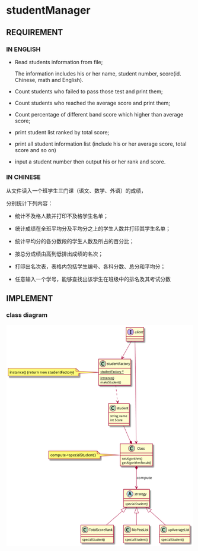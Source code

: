 # studentManager ##

## REQUIREMENT ##

### IN ENGLISH ###

* Read students information from file;

  The information includes his or her name, student number,  score(id. Chinese, math and English).

* Count students who failed to pass those test and print them;

* Count students who reached the average score and print them;

* Count percentage of different band score which higher than average score;

* print student list ranked by total score;

* print all student information list (include his or her average score, total score and so on)

* input a student number then output his or her rank and score.


### IN CHINESE ###

从文件读入一个班学生三门课（语文、数学、外语）的成绩，

分别统计下列内容：

* 统计不及格人数并打印不及格学生名单；

* 统计成绩在全班平均分及平均分之上的学生人数并打印其学生名单；

* 统计平均分的各分数段的学生人数及所占的百分比；

* 按总分成绩由高到低排出成绩的名次；

* 打印出名次表，表格内包括学生编号、各科分数、总分和平均分；

* 任意输入一个学号，能够查找出该学生在班级中的排名及其考试分数


## IMPLEMENT ##

### class diagram ##

![classDiagram](./classDiagram.png  "Diagram")


